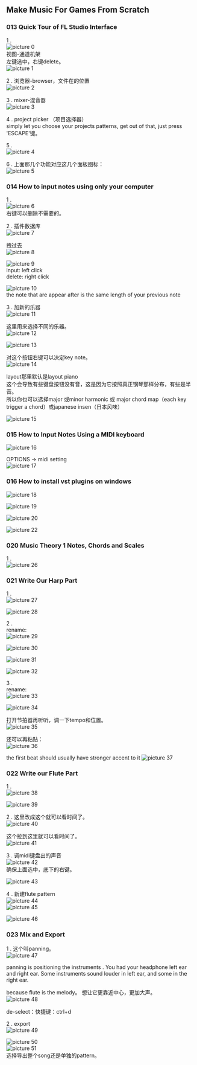 ## Make Music For Games From Scratch
### 013 Quick Tour of FL Studio Interface  
1 .  
![picture 0](images/8e83b44b069b2f3e8e4a6de8d79d562a42e00e4030a4e67f38d2f24c86cbe3ee.png)  
视图-通道机架  
左键选中，右键delete。  
![picture 1](images/539c1607a1d861a4ca37147a3302f3114005eabe00f51b14134aa55b0327ac1a.png)  

2 . 浏览器-browser，文件在的位置  
![picture 2](images/a31f876f6ef6d19d058b1d73791c5c9e6c86d1574681b97fbad5a2d67cf776bb.png)  

3 . mixer-混音器  
![picture 3](images/1051a8a22b99079fd13405938b3d31895abec916d90b84286a9813c4bc7abfff.png)  

4 . project picker （项目选择器）  
simply let you choose your projects patterns, get out of that, just press 'ESCAPE'键。  

5 .   
![picture 4](images/5df7658791daf76f3e763e944cc9bb2d5fb587b09de463ae3fdc31609b09612b.png)  

6 . 上面那几个功能对应这几个面板图标：  
![picture 5](images/b7d77d70a3692aecca07a38d003b36ca44d2852f7f3b550ae399ba9ffd45b672.png)  

### 014 How to input notes using only your computer  
1 .  
![picture 6](images/3db8aa94a4165946b5bfac6b7bdf2eaf7eedfd22fb2a589edccbf4ab69dec80e.png)  
右键可以删除不需要的。  

2 . 插件数据库  
![picture 7](images/0192269af267d250b17b29c730197de48b8884581efa55aa56fc5e0408ba4c4e.png)  

拽过去  
![picture 8](images/8ea56767d811781b79834d4a5b8df4232589a8e124dd43b385f5468dc077d9f1.png)  

![picture 9](images/13604efd2b3f2cfcb1be9ea811e0a95724d407c6b39d504e6733a9d9f7c88ae0.png)  
input: left click  
delete: right click  

![picture 10](images/1e6a21356f93eb3fa3658584ed781ed89d10509c761ffad3c2600772cecc3ef9.png)  
the note that are appear after is the same length of your previous note  

3 . 加新的乐器  
![picture 11](images/f897c1527ab41849b4f1f78e5588b196bb8b4013d7816486b308af898ecab36a.png)  

这里用来选择不同的乐器。  
![picture 12](images/08109c173361193bb47a7f15b770f82c30d713ea739ee5adc613be4802cef1d5.png)  

![picture 13](images/4bda7c9d83795460c7ab8c63153f68af6e2efec2406607062e71d5982149f5da.png)  

对这个按钮右键可以决定key note。  
![picture 14](images/232995422bf449bd226fc1c4ace69c6bce786cfa12a74bfa9592e0df3e65f51a.png)  

layout那里默认是layout piano  
这个会导致有些键盘按钮没有音，这是因为它按照真正钢琴那样分布，有些是半音。  
所以你也可以选择major 或minor harmonic 或 major chord map（each key trigger a chord）或japanese insen（日本风味）  

![picture 15](images/136a0b41fc75f09016089c9af8db55d80d90878e9764197173e2a5d9af44b284.png)  

### 015 How to Input Notes Using a MIDI keyboard  

![picture 16](images/811ebfcfe685775f1a99fc0f5ff3fe9985767b94f89e12ef08c331fc0fbed697.png)  

OPTIONS -> midi setting   
![picture 17](images/91e923d66c697845a846e6446a13876642b0567d88931a26315f3cac4aae9052.png)  

### 016 How to install vst plugins on windows  

![picture 18](images/ceaa555bc79e59f6e97f4d4aac53b2d46e7910993dff56e82b2cd40a111b7bd6.png)  

![picture 19](images/ac07e3fbf023d2b6c3192e5d15320b70c306716b6914c4258309511c2448a049.png)  

![picture 20](images/4b5957f7caad2e57725bff8e595b51226e9162d3b80829d3a7c4d332d1fba553.png)  


![picture 22](images/be44ade639179c1eb9c0a163acf5fd104227dcc560561d6e253c51ec2b8e9f80.png)  

### 020 Music Theory 1 Notes, Chords and Scales  
1 .   
![picture 26](images/a283e41209e5343bc2e1504d027293e5f0a3e82c040bd9dab9e517dbc5f2a1d7.png)  

### 021 Write Our Harp Part  
1 .  
![picture 27](images/f164039a0cd890722272f6e5aebb77255e3296f2ad1adcd754b1db6601390b1a.png)  

![picture 28](images/c566fe69d46dc029e57bc734a6139a4196ebea7388cdf1c22773b1b0102c03a8.png)  

2 .   
rename:  
![picture 29](images/734f285902736a17665a1e495fba90482babd886eddcd9b2809ac4ca9098679e.png)  

![picture 30](images/4f95599b0ee8ed141481049fa54f19fbf90ff34a2e1c7723d047be3ceee8c1d7.png)  

![picture 31](images/c83f3c108489ec892e20f7bf9322246f8ea6cdaf6f7df2069c6b39ba18aa119f.png)  

![picture 32](images/7cedb406070a77b2fadabd42563dc96a207a6394ef00029be55b9f04e9a95d82.png)  

3 .   
rename:  
![picture 33](images/4fe902c32437f1dea8466deb20a577b1245dfc2929cefff3109b56949aaceccd.png)  

![picture 34](images/71c3c32d4fad3845a8ded61fdb325a1733cc0fd6bb5debcc37ed6506f9dc562e.png)  

打开节拍器再听听，调一下tempo和位置。  
![picture 35](images/9f659f9ec6872848b47a2b545edc58bcea5fd659e88a58f05bbdbf4f82151e3e.png)  

还可以再粘贴：  
![picture 36](images/7a7edcd711eb578ace260135b628be4c80851932c97210e9303cfe0155d05dff.png)  

the first beat should usually have stronger accent to it
![picture 37](images/bd00e4227a747febb44956312f2bad5c2be0b666578d8fcdcb5eb4653a0eaafa.png)  

### 022 Write our Flute Part  
1 .  
![picture 38](images/8025182c0fe91e424f36e886ee0752a6d54ce8e85bf72011019885cce9af4c95.png)  

![picture 39](images/4d51e7e2ebeacaa5e7951f0e4913b097e904be484aac0efda82f5536e68c2f29.png)  

2 . 这里改成这个就可以看时间了。  
![picture 40](images/7a0c2975c1ab8288b479e5a1602305c4c51eda01be4699e3a8dc9d7effb8d474.png)  

这个拉到这里就可以看时间了。  
![picture 41](images/026d82e28ee0bfd7b2cc3617680627a8e8faaf003a1706a5a2c5bc77adba2f7c.png)  

3 . 调midi键盘出的声音  
![picture 42](images/662d07a289a596f66ad8b431b2a674ebfe15bb467f78d4813758458bfc6e5610.png)  
确保上面选中，底下的右键。   

![picture 43](images/49b7179588e676a47a2302eee71e0fc29e16ac4a97e90edcce1079f1144fab1a.png)  

4 . 新建flute pattern  
![picture 44](images/79c06bc6d6d578b9472818204a162d919f15a6e05f11e7b11f5e7b1fe5092c54.png)  
![picture 45](images/2d339f667d690a8c11e4a62dd4d17060214a2ba85ce5347e75e43d8123d112f6.png)  

![picture 46](images/5076aba538f7210966a2f628fd60363561af0941d60dcc1b630d3570d103fdfa.png)  

### 023 Mix and Export   
1 . 这个叫panning。  
![picture 47](images/90af053e65f5acc543701c86bac93d77432c0149614faf610044044cfdb1ee22.png)  

panning is positioning the instruments . You had your headphone left ear and right ear. Some instruments sound louder in left ear, and some in the right ear.   

because flute is the melody。 想让它更靠近中心，更加大声。  
![picture 48](images/8028737ababf3e0c4799041a2f3ada11b10fc75731baea885ca9ed08c635bcb6.png)  

de-select：快捷键：ctrl+d  

2 . export  
![picture 49](images/79076d0b4c734b99285d1ff58f70134b11f151da1bb9008a90cd288c57727b2c.png)  

![picture 50](images/981988c82f112571e8a92422039cff25422c985e4fd260516de4bc1d85b7d78c.png)  
![picture 51](images/a1271851b5e765e889a3d8d3222d4a42c73bf6eb6408cb10a92dbf99f5174e63.png)  
选择导出整个song还是单独的pattern。  